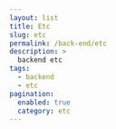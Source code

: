 ```yaml
---
layout: list
title: Etc
slug: etc
permalink: /back-end/etc
description: >
  backend etc
tags:
  - backend
  - etc
pagination:
  enabled: true
  category: etc
---
```

